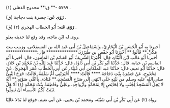 ٥٧٩٩ -** ق:** محدوج الذهلي (١) .

**رَوَى عَن:** جسرة بنت دجاجة (ق) .

**رَوَى عَنه:** أَبُو الخطاب الهجري (٢) (ق) .

روى له ابْن ماجه، وقد وقع لنا حديثه بعلو.

أخبرنا بِهِ أَبُو الْحَسَنِ بْنُ الْبُخَارِيِّ، وإِسْمَاعِيلُ بْنُ أَبي عَبد الله بن العسقلاني، وزينب ببت مَكِّيٍّ،** قَالُوا:** أَخْبَرَنَا أَبُو حَفْصٍ بن طَبَرْزَذَ،************** قال:************** أخبرنا أَبُو غالب ابْن الْبَنَّاءِ، قال: أَخْبَرَنَا الشَّرِيفُ أَبُو الغنائم بْن المأمون، قال: أخبرنا أَبُو القاسم بْن حبابة، قال: حَدَّثَنَا أَبُو بَكْر بْن أَبي دَاوُدَ، قال: حَدَّثَنَا عَبد اللَّهِ بْنُ مُحَمَّدِ بْنِ خَلادٍ، قال: حَدَّثَنَا أَبُو نعيم، قال: حَدَّثَنَا عبد الملكابن أَبي غَنِيَّةَ، عَن أَبِي الْخَطَّابِ عُمَر الْهَجَرِيِّ، عَنْ مَحْدُوجٍ، عَنْ جَسْرَةَ بِنْتِ دَجَاجَةَ،**** قَالَتْ:**** أَخْبَرَتْنِي أُمُّ سَلَمَةَ، قَالَتْ: خَرَجَ النَّبِيُّ صلى الله عليه وسلم من بَيْتِهِ حَتَّى انْتَهَى إِلَى صَرْحِ الْمَسْجِدِ،** فَنَادَى بِأَعْلَى صَوْتِهِ:** أَنَّهُ لا يَحِلُّ الْمَسْجِدُ لِجُنُبٍ ولا لِحَائِضٍ إِلا لِمُحَمَّدٍ وأَزْوَاجِهِ، وعَلِيٌّ وفَاطِمَةُ بِنْتُ مُحَمَّدٍ (١) أَلا هَلْ ثَبَتَتْ لَكُمُ الأَسماء أَنْ تَضِلُّوا.

رواه (٢) عَن أَبِي بَكْرِ بْن أَبي شَيْبَة، ومحمد بْن يحيى، عَن أبي نعيم، فوقع لنا بَدَلا عَالِيًا.